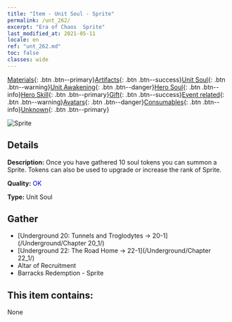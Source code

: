 ```yaml
---
title: "Item - Unit Soul - Sprite"
permalink: /unt_262/
excerpt: "Era of Chaos  Sprite"
last_modified_at: 2021-05-11
locale: en
ref: "unt_262.md"
toc: false
classes: wide
---
```

 [Materials](/Items/){: .btn .btn--primary}[Artifacts](/Items/Artifacts/){: .btn .btn--success}[Unit Soul](/Items/UnitSoul/){: .btn .btn--warning}[Unit Awakening](/Items/UnitAwakening/){: .btn .btn--danger}[Hero Soul](/Items/HeroSoul/){: .btn .btn--info}[Hero Skill](/Items/HeroSkill/){: .btn .btn--primary}[Gift](/Items/Gift/){: .btn .btn--success}[Event related](/Items/Events/){: .btn .btn--warning}[Avatars](/Items/Avatars/){: .btn .btn--danger}[Consumables](/Items/Consumables/){: .btn .btn--info}[Unknown](/Items/Unknown/){: .btn .btn--primary}

 ![Sprite](/images/u/ti_mofaxianling.jpg)

## Details
 **Description:** Once you have gathered 10 soul tokens you can summon a Sprite. Tokens can also be used to upgrade or increase the rank of Sprite.

 **Quality:** <span style="color: #0000CD">OK</span>

 **Type:** Unit Soul

## Gather

*    [Underground 20: Tunnels and Troglodytes -> 20-1](/Underground/Chapter 20_1/) 
*    [Underground 22: The Road Home -> 22-1](/Underground/Chapter 22_1/) 
*    Altar of Recruitment 
*    Barracks Redemption - Sprite 

## This item contains:

  None


